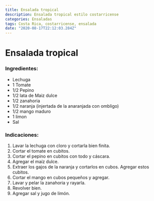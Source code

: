 ```yaml
---
title: Ensalada tropical
description: Ensalada tropical estilo costarricense
categories: Ensaladas
tags: Costa Rica, costarricense, ensalada
date: "2020-08-17T22:12:03.284Z"
---
```

# Ensalada tropical

### Ingredientes:

- Lechuga
- 1 Tomate
- 1/2 Pepino
- 1/2 lata de Maiz dulce
- 1/2 zanahoria
- 1/2 naranja (injertada de la anaranjada con ombligo)
- 1/2 mango maduro
- 1 limon
- Sal

### Indicaciones:

1. Lavar la lechuga  con cloro y cortarla bien finita.
2. Cortar el tomate en cubitos.
3. Cortar el pepino en cubitos con todo y cáscara.
4. Agregar el maíz dulce.
5. Extraer los gajos de la naranja y cortarlos en cubos. Agregar estos cubitos.
6. Cortar el mango en cubos pequeños y agregar.
7. Lavar y pelar la zanahoria y rayarla.
8. Revolver bien.
9. Agregar sal y jugo de limón.
